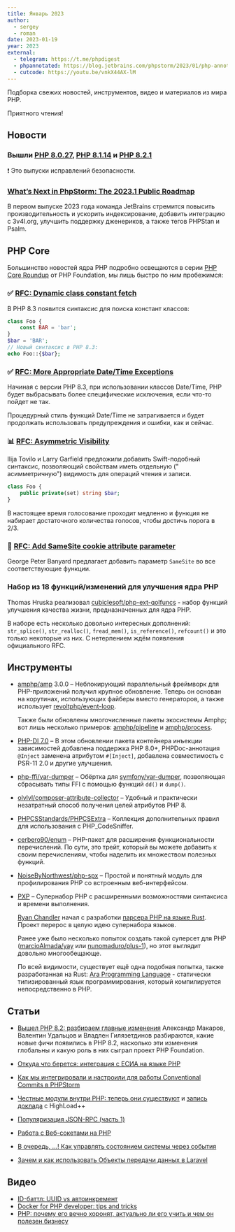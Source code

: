 ```yaml
---
title: Январь 2023
author:
  - sergey
  - roman
date: 2023-01-19
year: 2023
external:
  - telegram: https://t.me/phpdigest
  - phpannotated: https://blog.jetbrains.com/phpstorm/2023/01/php-annotated-january-2023/
  - cutcode: https://youtu.be/vnkX44AX-lM
---
```


Подборка свежих новостей, инструментов, видео и материалов из мира PHP.

Приятного чтения!

## Новости

### Вышли [PHP 8.0.27](https://www.php.net/archive/2023.php#2023-01-05-3), [PHP 8.1.14](https://www.php.net/archive/2023.php#2023-01-05-1) и [PHP 8.2.1](https://www.php.net/archive/2023.php#2023-01-05-2)

❗ Это выпуски исправлений безопасности.

### [What’s Next in PhpStorm: The 2023.1 Public Roadmap](https://blog.jetbrains.com/phpstorm/2023/01/what-s-next-in-phpstorm-the-2023-1-public-roadmap/)

В первом выпуске 2023 года команда JetBrains стремится повысить производительность и ускорить индексирование, добавить
интеграцию с 3v4l.org, улучшить поддержку дженериков, а также тегов PHPStan и Psalm.

## PHP Core

Большинство новостей ядра PHP подробно освещаются в
серии [PHP Core Roundup](https://thephp.foundation/blog/tag/roundup/) от PHP Foundation, мы лишь быстро по ним
пробежимся:

### ✅ [RFC: Dynamic class constant fetch](https://wiki.php.net/rfc/dynamic_class_constant_fetch)

В PHP 8.3 появится синтаксис для поиска констант классов:

```php
class Foo {
    const BAR = 'bar';
}
$bar = 'BAR';
// Новый синтаксис в PHP 8.3:
echo Foo::{$bar};
```

### ✅ [RFC: More Appropriate Date/Time Exceptions](https://wiki.php.net/rfc/datetime-exceptions)

Начиная с версии PHP 8.3, при использовании классов Date/Time, PHP будет выбрасывать более специфические исключения,
если что-то пойдет не так.

Процедурный стиль функций Date/Time не затрагивается и будет продолжать использовать предупреждения и ошибки, как и
сейчас.

### 📊 [RFC: Asymmetric Visibility](https://wiki.php.net/rfc/asymmetric-visibility)

Ilija Tovilo и Larry Garfield предложили добавить Swift-подобный синтаксис, позволяющий свойствам иметь отдельную ("
асимметричную") видимость для операций чтения и записи.

```php
class Foo {
    public private(set) string $bar;
}
```

В настоящее время голосование проходит медленно и функция не набирает достаточного количества голосов, чтобы достичь
порога в 2/3.

### 📣 [RFC: Add SameSite cookie attribute parameter](https://wiki.php.net/rfc/same-site-parameter)

George Peter Banyard предлагает добавить параметр `SameSite` во все соответствующие функции.

### Набор из 18 функций/изменений для улучшения ядра PHP

Thomas Hruska реализовал [cubiclesoft/php-ext-qolfuncs](https://github.com/cubiclesoft/php-ext-qolfuncs) - набор функций
улучшения качества жизни, предназначенных для ядра PHP.

В наборе есть несколько довольно интересных
дополнений: `str_splice()`, `str_realloc()`, `fread_mem()`, `is_reference()`, `refcount()` и это только некоторые из
них. С нетерпением ждём появления официального RFC.

## Инструменты

- [amphp/amp](https://github.com/amphp/amp) 3.0.0 – Неблокирующий параллельный фреймворк для PHP-приложений получил
  крупное обновление. Теперь он основан на корутинах, использующих файберы вместо генераторов, а также
  использует [revoltphp/event-loop](https://github.com/revoltphp/event-loop).

  Также были обновлены многочисленные пакеты экосистемы Amphp; вот лишь несколько примеров: [amphp/pipeline](https://github.com/amphp/pipeline) и [amphp/process](https://github.com/amphp/process).

- [PHP-DI 7.0](https://github.com/PHP-DI/PHP-DI/releases/tag/7.0.0) – В этом обновлении пакета контейнера инъекции
  зависимостей добавлена поддержка PHP 8.0+, PHPDoc-аннотация `@Inject` заменена атрибутом `#[Inject]`, добавлена
  совместимость с PSR-11 2.0 и другие улучшения.

- [php-ffi/var-dumper](https://github.com/php-ffi/var-dumper) – Обёртка
  для [symfony/var-dumper](https://github.com/symfony/var-dumper), позволяющая сбрасывать типы FFI с помощью
  функций `dd()` и `dump()`.

- [olvlvl/composer-attribute-collector](https://github.com/olvlvl/composer-attribute-collector/) – Удобный и практически
  незатратный способ получения целей атрибутов PHP 8.

- [PHPCSStandards/PHPCSExtra](https://github.com/PHPCSStandards/PHPCSExtra#sniffs) – Коллекция дополнительных правил для
  использования с PHP_CodeSniffer.

- [cerbero90/enum](https://github.com/cerbero90/enum) – PHP-пакет для расширения функциональности перечислений. По сути,
  это трейт, который вы можете добавить к своим перечислениям, чтобы наделить их множеством полезных функций.

- [NoiseByNorthwest/php-spx](https://github.com/NoiseByNorthwest/php-spx) – Простой и понятный модуль для профилирования
  PHP со встроенным веб-интерфейсом.

- [PXP](https://pxplang.org/) – Супернабор PHP с расширенными возможностями синтаксиса и времени выполнения.

  [Ryan Chandler](https://twitter.com/ryangjchandler) начал с
  разработки [парсера PHP на языке Rust](https://github.com/php-rust-tools/parser). Проект перерос в целую идею
  супернабора языков.

  Ранее уже было несколько попыток создать такой суперсет для
  PHP ([marcioAlmada/yay](https://github.com/marcioAlmada/yay)
  или [nunomaduro/plus-1](https://github.com/nunomaduro/plus-1)), но этот выглядит довольно многообещающе.

  По всей видимости, существует ещё одна подобная попытка, также разработанная на
  Rust: [Ara Programming Language](https://github.com/ara-lang) - статически типизированный язык программирования,
  который компилируется непосредственно в PHP.

## Статьи

- [Вышел PHP 8.2: разбираем главные изменения](https://habr.com/ru/company/hexlet/blog/705194/)
  Александр Макаров, Валентин Удальцов и Владлен Гилязетдинов разбираются, какие новые фичи появились в PHP 8.2,
  насколько эти изменения глобальны и какую роль в них сыграл проект РHP Foundation.

- [Откуда что берется: интеграция с ЕСИА на языке PHP](https://habr.com/ru/company/ubrr/blog/703466/)
- [Как мы интегрировали и настроили для работы Conventional Commits в PHPStorm](https://habr.com/ru/post/706772/)
- [Честные модули внутри PHP: теперь они существуют](https://habr.com/ru/company/vk/blog/705998/)
  и [запись доклада](https://youtu.be/X_T3UgFUsw4) с HighLoad++
- [Популяризация JSON-RPC (часть 1)](https://habr.com/ru/post/709362/)
- [Работа с Веб-сокетами на PHP](https://habr.com/ru/post/709448/)
- [В очередь, ...! Как управлять состоянием системы через события](https://habr.com/ru/post/699492/)
- [Зачем и как использовать Объекты передачи данных в Laravel](https://laravel.demiart.ru/data-transfer-objects-in-laravel-why-and-how/)

## Видео

- [ID-баттл: UUID vs автоинкремент](https://youtu.be/Xr_SNd9LIng)
- [Docker for PHP developer: tips and tricks](https://youtu.be/6ZwLi3vKbcw)
- [PHP: почему его вечно хоронят, актуально ли его учить и чем он полезен бизнесу](https://youtu.be/vSCV3wNVOH0)
